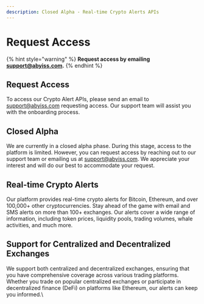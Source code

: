 ```yaml
---
description: Closed Alpha - Real-time Crypto Alerts APIs
---
```


# Request Access

{% hint style="warning" %}
**Request access by emailing** [**support@abyiss.com**](mailto:support@abyiss.com)**.**
{% endhint %}

## Request Access

To access our Crypto Alert APIs, please send an email to [support@abyiss.com](mailto:support@abyiss.com) requesting access. Our support team will assist you with the onboarding process.

## Closed Alpha

We are currently in a closed alpha phase. During this stage, access to the platform is limited. However, you can request access by reaching out to our support team or emailing us at [support@abyiss.com](mailto:support@abyiss.com). We appreciate your interest and will do our best to accommodate your request.

## Real-time Crypto Alerts

Our platform provides real-time crypto alerts for Bitcoin, Ethereum, and over 100,000+ other cryptocurrencies. Stay ahead of the game with email and SMS alerts on more than 100+ exchanges. Our alerts cover a wide range of information, including token prices, liquidity pools, trading volumes, whale activities, and much more.

## Support for Centralized and Decentralized Exchanges

We support both centralized and decentralized exchanges, ensuring that you have comprehensive coverage across various trading platforms. Whether you trade on popular centralized exchanges or participate in decentralized finance (DeFi) on platforms like Ethereum, our alerts can keep you informed.\
